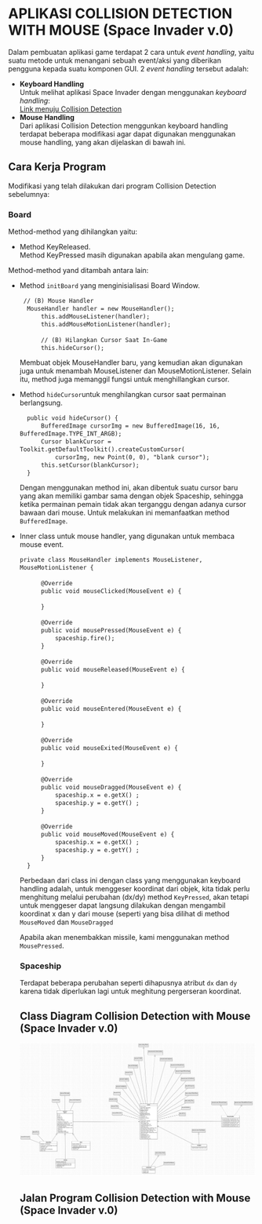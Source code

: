 # APLIKASI COLLISION DETECTION WITH MOUSE (Space Invader v.0)

Dalam pembuatan aplikasi game terdapat 2 cara untuk *event handling*, yaitu suatu metode untuk menangani sebuah event/aksi 
yang diberikan pengguna kepada suatu komponen GUI. 2 *event handling* tersebut adalah: 
- **Keyboard Handling**<br>
    Untuk melihat aplikasi Space Invader dengan menggunakan *keyboard handling*:<br> 
   [Link menuju Collision Detection](https://github.com/dydyandra/TugasKelompokPBO/tree/master/Collision%20Detection)
- **Mouse Handling**<br>
    Dari aplikasi Collision Detection menggunkan keyboard handling terdapat beberapa modifikasi agar dapat digunakan 
    menggunakan mouse handling, yang akan dijelaskan di bawah ini. 
    
## Cara Kerja Program

Modifikasi yang telah dilakukan dari program Collision Detection sebelumnya: 

### Board
Method-method yang dihilangkan yaitu: 
* Method KeyReleased.<br>
  Method KeyPressed masih digunakan apabila akan mengulang game. 

Method-method yand ditambah antara lain: 
* Method ``initBoard`` yang menginisialisasi Board Window. 
  ```initbaru
   // (B) Mouse Handler 
    MouseHandler handler = new MouseHandler();
		this.addMouseListener(handler);
		this.addMouseMotionListener(handler);
        
		// (B) Hilangkan Cursor Saat In-Game
		this.hideCursor();
  ```
  Membuat objek MouseHandler baru, yang kemudian akan digunakan juga untuk menambah MouseListener dan 
  MouseMotionListener. 
  Selain itu, method juga memanggil fungsi untuk menghillangkan cursor. 

* Method ``hideCursor``untuk menghilangkan cursor saat permainan berlangsung.   
  ```hide
  	public void hideCursor() {
		BufferedImage cursorImg = new BufferedImage(16, 16, BufferedImage.TYPE_INT_ARGB);
		Cursor blankCursor = Toolkit.getDefaultToolkit().createCustomCursor(
		    cursorImg, new Point(0, 0), "blank cursor");
		this.setCursor(blankCursor);
	}
  ```
  Dengan menggunakan method ini, akan dibentuk suatu cursor baru yang akan memiliki gambar sama dengan objek Spaceship, sehingga ketika permainan
  pemain tidak akan terganggu dengan adanya cursor bawaan dari mouse. Untuk melakukan ini memanfaatkan method ``BufferedImage``. 

* Inner class untuk mouse handler, yang digunakan untuk membaca mouse event. 
  ``` mouse handler
  private class MouseHandler implements MouseListener, MouseMotionListener {
		
		@Override
		public void mouseClicked(MouseEvent e) {
			
		}
		
		@Override
		public void mousePressed(MouseEvent e) {
			spaceship.fire();
		}
		
		@Override
		public void mouseReleased(MouseEvent e) {
			
		}
		
		@Override
		public void mouseEntered(MouseEvent e) {
			
		}
		
		@Override
		public void mouseExited(MouseEvent e) {
			
		}
		
		@Override
		public void mouseDragged(MouseEvent e) {
			spaceship.x = e.getX() ;
			spaceship.y = e.getY() ;
		}
		
		@Override
		public void mouseMoved(MouseEvent e) {
			spaceship.x = e.getX() ;
			spaceship.y = e.getY() ;
		}
	}
  ```
  Perbedaan dari class ini dengan class yang menggunakan keyboard handling adalah, untuk menggeser koordinat
  dari objek, kita tidak perlu menghitung melalui perubahan (dx/dy) method ``KeyPressed``, akan tetapi untuk menggeser
  dapat langsung dilakukan dengan mengambil koordinat x dan y dari mouse (seperti yang bisa dilihat di method ``MouseMoved`` dan
  ``MouseDragged``
  
  Apabila akan menembakkan missile, kami menggunakan method ``MousePressed``. 
  
  ### Spaceship
  Terdapat beberapa perubahan seperti dihapusnya atribut ``dx`` dan ``dy`` karena tidak diperlukan lagi untuk meghitung pergerseran koordinat. 
  
  ## Class Diagram Collision Detection with Mouse (Space Invader v.0)

  ![classdiagram](https://github.com/dydyandra/TugasKelompokPBO/blob/master/Collision%20Detection%20with%20Mouse/doc/CollisionDetectionWithMouse.jpg)
  
  ## Jalan Program Collision Detection with Mouse (Space Invader v.0)
  
  
  
  




